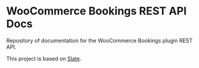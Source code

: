 # WooCommerce Bookings REST API Docs #

Repository of documentation for the WooCommerce Bookings plugin REST API.

This project is based on [Slate](https://github.com/tripit/slate).
